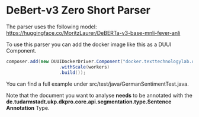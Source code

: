 # DeBert-v3 Zero Short Parser

The parser uses the following model:
https://huggingface.co/MoritzLaurer/DeBERTa-v3-base-mnli-fever-anli

To use this parser you can add the docker image like this as a DUUI Component.
```java
composer.add(new DUUIDockerDriver.Component("docker.texttechnologylab.org/german-sentiment-bert:latest")
                    .withScale(workers)
                    .build());
```
You can find a full example under src/test/java/GermanSentimentTest.java.

Note that the document you want to analyse **needs** to be annotated with the **de.tudarmstadt.ukp.dkpro.core.api.segmentation.type.Sentence Annotation** Type.

